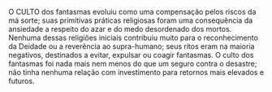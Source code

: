 ﻿O CULTO dos fantasmas evoluiu como uma compensação pelos riscos da má sorte;  suas primitivas práticas religiosas foram uma consequência da ansiedade a respeito do azar e do medo desordenado dos mortos. Nenhuma dessas religiões iniciais contribuiu muito para o reconhecimento da Deidade ou a reverência ao supra-humano; seus ritos eram na maioria negativos, destinados a evitar, expulsar ou coagir fantasmas. O culto dos fantasmas foi nada mais nem menos do que um seguro contra o desastre; não tinha nenhuma relação com investimento para retornos mais elevados e futuros.
